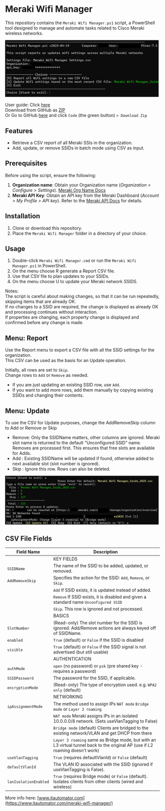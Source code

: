 # Meraki Wifi Manager

This repository contains the `Meraki Wifi Manager.ps1` script, a PowerShell tool designed to manage and automate tasks related to Cisco Meraki wireless networks.

<img src=https://raw.githubusercontent.com/ITAutomator/Assets/main/Meraki/MerakiWifiMain.png alt="screenshot" width="500"/>

User guide: Click [here](https://github.com/ITAutomator/MerakiWifiManager)  
Download from GitHub as [ZIP](https://github.com/ITAutomator/MerakiWifiManager/archive/refs/heads/main.zip)  
Or Go to GitHub [here](https://github.com/ITAutomator/MerakiWifiManager) and click `Code` (the green button) `> Download Zip`  

## Features

- Retrieve a CSV report of all Meraki SSIs in the organization.
- Add, update, or remove SSIDs in batch mode using CSV as input.

## Prerequisites

Before using the script, ensure the following:

1. **Organization name**: Obtain your Organization name (*Organization > Configure > Settings*). [Meraki Org Name Docs](https://documentation.meraki.com/General_Administration/Organizations_and_Networks/Organization_Menu/Organization_Settings)
2. **Meraki API Key**: Obtain an API key from the Meraki Dashboard (*Account > My Profile > API key*). Refer to the [Meraki API Docs](https://developer.cisco.com/meraki/api-v1/authorization/#obtaining-your-meraki-api-key/) for details.

## Installation

1. Clone or download this repository.
2. Place the `Meraki Wifi Manager` folder in a directory of your choice.

## Usage

1. Double-click `Meraki Wifi Manager.cmd` or run the `Meraki Wifi Manager.ps1` in PowerShell.
2. On the menu choose R generate a Report CSV file.
3. Use that CSV file to plan updates to your SSIDs.
4. On the menu choose U to update your Meraki network SSIDS.

Notes:  
The script is careful about making changes, so that it can be run repeatedly, skipping items that are already OK.  
If no changes to a SSID are required, the change is displayed as already OK and processing continues without interaction.  
If properties are changing, each property change is displayed and confirmed before any change is made.  

## Menu: Report

Use the Report menu to export a CSV file with all the SSID settings for the organization.  
This CSV can be used as the basis for an Update operation.  

Initially, all rows are set to `Skip`.  
Change rows to `Add` or `Remove` as needed.  

- If you are just updating an existing SSID row, use `Add`.  
- If you want to add more rows, add them manually by copying existing SSIDs and changing their contents.  

## Menu: Update

To use the CSV for Update purposes, change the AddRemoveSkip column to Add or Remove or Skip

- Remove: Only the SSIDName matters, other columns are ignored.  Meraki slot name is returned to the default "Unconfigured SSID" name.  
  Removes are processed first.  This ensures that free slots are available for Adds.  
- Add   : Existing SSIDName will be updated if found, otherwise added to next available slot (slot number is ignored).
- Skip  : Ignore this row. Rows can also be deleted.  

<img src=https://raw.githubusercontent.com/ITAutomator/Assets/main/Meraki/MerakiWifiUpdate.png alt="screenshot" width="500"/>

## CSV File Fields

| **Field Name**       | **Description**                                                                 |
|----------------------|---------------------------------------------------------------------------------|
|                      | KEY FIELDS                      |
| `SSIDName`           | The name of the SSID to be added, updated, or removed.                         |
| `AddRemoveSkip`      | Specifies the action for the SSID: `Add`, `Remove`, or `Skip`.   |
|                      | `Add` If SSID exists, it is updated instead of added.    |
|                      | `Remove` If SSID exists, it is disabled and given a standard name `Unconfigured SSID`  |
|                      | `Skip`.  This row is ignored and not processed.    |
|                      | BASICS                      |
| `SlotNumber`         | (Read-only) The slot number for the SSID is ignored. Add/Remove actions are always keyed off of SSIDName.|
| `enabled`            | `True` (default) or `False` if the SSID is disabled                   |
| `visible`            | `True` (default) or `False` if the SSID signal is not advertised (but still usable)                   |
|                      | AUTHENTICATION                    |
| `authMode`           | `open` (no password) or `psk` (pre shared key - requires a password)                           |
| `SSIDPassword`       | The password for the SSID, if applicable.                                      |
| `encryptionMode`     | (Read-only) The type of encryption used. e.g. `WPA2 only` (default)                     |
|                      |   NETWORKING                    |
| `ipAssignmentMode`   | The method used to assign IPs `NAT mode` `Bridge mode` or `Layer 3 roaming`        |
|                      | `NAT mode` Meraki assigns IPs in an isolated 10.0.0.0/8 network. (Sets useVlanTagging to False)     |
|                      | `Bridge mode` (default) Clients are bridged to the existing network/VLAN and get DHCP from there     |
|                      | `Layer 3 roaming` same as Bridge mode, but with an L3 virtual tunnel back to the original AP (use if L2 roaming doesn't work)   |
| `useVlanTagging`     | `True` (requires defaultVlanId) or `False` (default)                          |
| `defaultVlanId`      | The VLAN ID associated with the SSID (ignored if useVlanTagging is False).           |
| `lanIsolationEnabled`| `True` (requires Bridge mode) or `False` (default). Isolates clients from other clients (wired and wireless)                        |

More info here: [www.itautomator.com](https://www.itautomator.com/meraki-wifi-manager/)